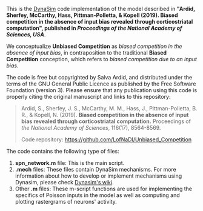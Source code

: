 This is the [DynaSim](https://github.com/DynaSim/DynaSim) code implementation of the model described in **"Ardid, Sherfey, McCarthy, Hass, Pittman-Polletta, & Kopell (2019). Biased competition in the absence of input bias revealed through corticostriatal computation", published in *Proceedings of the National Academy of Sciences, USA***.

We conceptualize **Unbiased Competition** as *biased competition in the absence of input bias*, in contraposition to the traditional **Biased Competition** conception, which refers to *biased competition due to an input bias*.  

The code is free but copyrighted by Salva Ardid, and distributed under the terms of the GNU General Public Licence as published by the Free Software Foundation (version 3). Please ensure that any publication using this code is properly citing the original manuscript and links to this repository:

> Ardid, S., Sherfey, J. S., McCarthy, M. M., Hass, J., Pittman-Polletta, B. R., & Kopell, N. (2019). **Biased competition in the absence of input bias revealed through corticostriatal computation.** Proceedings of *the National Academy of Sciences*, 116(17), 8564-8569.
> 
> Code repository: https://github.com/LofNaDI/Unbiased_Competition

  
The code contains the following type of files:

1. **spn_network.m** file: This is the main script.
2. **.mech** files: These files contain DynaSim mechanisms. For more information about how to develop or implement mechanisms using Dynasim, please check [Dynasim's wiki](https://github.com/DynaSim/DynaSim/wiki).
3. Other **.m** files: These m-script functions are used for implementing the specifics of Poisson inputs in the model as well as computing and plotting rastergrams of neurons' activity. 
